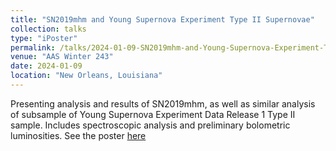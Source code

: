 ```yaml
---
title: "SN2019mhm and Young Supernova Experiment Type II Supernovae"
collection: talks
type: "iPoster"
permalink: /talks/2024-01-09-SN2019mhm-and-Young-Supernova-Experiment-Type-II-Supernovae
venue: "AAS Winter 243"
date: 2024-01-09
location: "New Orleans, Louisiana"
---
```


Presenting analysis and results of SN2019mhm, as well as similar analysis of subsample of Young Supernova Experiment Data Release 1 Type II sample. Includes spectroscopic analysis and preliminary bolometric luminosities. See the poster [here](https://aas243-aas.ipostersessions.com/?s=80-3B-74-78-77-72-D0-5E-38-9C-62-86-20-59-BB-9B)
